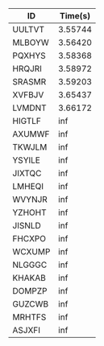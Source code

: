 |ID|Time(s)|
|-|-|
|UULTVT|3.55744|
|MLBOYW|3.56420|
|PQXHYS|3.58368|
|HRQJRI|3.58972|
|SRASMR|3.59203|
|XVFBJV|3.65437|
|LVMDNT|3.66172|
|HIGTLF|inf|
|AXUMWF|inf|
|TKWJLM|inf|
|YSYILE|inf|
|JIXTQC|inf|
|LMHEQI|inf|
|WVYNJR|inf|
|YZHOHT|inf|
|JISNLD|inf|
|FHCXPO|inf|
|WCXUMP|inf|
|NLGGGC|inf|
|KHAKAB|inf|
|DOMPZP|inf|
|GUZCWB|inf|
|MRHTFS|inf|
|ASJXFI|inf|
